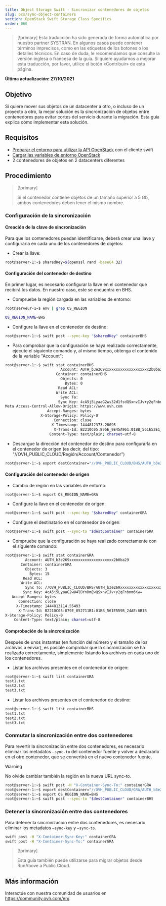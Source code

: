 ```yaml
---
title: Object Storage Swift - Sincronizar contenedores de objetos
slug: pcs/sync-object-containers
section: OpenStack Swift Storage Class Specifics
order: 060
---
```


> [!primary]
> Esta traducción ha sido generada de forma automática por nuestro partner SYSTRAN. En algunos casos puede contener términos imprecisos, como en las etiquetas de los botones o los detalles técnicos. En caso de duda, le recomendamos que consulte la versión inglesa o francesa de la guía. Si quiere ayudarnos a mejorar esta traducción, por favor, utilice el botón «Contribuir» de esta página.
> 

**Última actualización: 27/10/2021**

## Objetivo

Si quiere mover sus objetos de un datacenter a otro, o incluso de un proyecto a otro, la mejor solución es la sincronización de objetos entre contenedores para evitar cortes del servicio durante la migración. Esta guía explica cómo implementar esta solución.

## Requisitos

- [Preparar el entorno para utilizar la API OpenStack](https://docs.ovh.com/us/es/public-cloud/preparar_el_entorno_para_utilizar_la_api_de_openstack/) con el cliente swift
- [Cargar las variables de entorno OpenStack](https://docs.ovh.com/us/es/public-cloud/cargar-las-variables-de-entorno-openstack/)
- 2 contenedores de objetos en 2 datacenters diferentes

## Procedimiento

> [!primary]
>
> Si el contenedor contiene objetos de un tamaño superior a 5 Gb, ambos contenedores deben tener el mismo nombre.
>

### Configuración de la sincronización

#### Creación de la clave de sincronización

Para que los contenedores puedan identificarse, deberá crear una llave y configurarla en cada uno de los contenedores de objetos:

- Crear la llave:


```bash
root@server-1:~$ sharedKey=$(openssl rand -base64 32)
```


#### Configuración del contenedor de destino

En primer lugar, es necesario configurar la llave en el contenedor que recibirá los datos. En nuestro caso, este se encuentra en BHS.

- Compruebe la región cargada en las variables de entorno:

```bash
root@serveur-1~$ env | grep OS_REGION

OS_REGION_NAME=BHS
```

- Configure la llave en el contenedor de destino:

```bash
root@server-1:~$ swift post --sync-key "$sharedKey" containerBHS
```

- Para comprobar que la configuración se haya realizado correctamente, ejecute el siguiente comando y, al mismo tiempo, obtenga el contenido de la variable "Account":

```bash
root@server-1:~$ swift stat containerBHS
                         Account: AUTH_b3e269xxxxxxxxxxxxxxxxxxxx2b0ba29
                       Container: containerBHS
                         Objects: 0
                           Bytes: 0
                        Read ACL:
                       Write ACL:
                         Sync To:
                        Sync Key: 4cA5j5LyaaG2ws32d1fsdQSxnvIJv+y2qFnbnm6Kw=
Meta Access-Control-Allow-Origin: https://www.ovh.com
                   Accept-Ranges: bytes
                X-Storage-Policy: Policy-0
                      Connection: close
                     X-Timestamp: 1444812373.28095
                      X-Trans-Id: B2210C05:895E_9E45A961:01BB_561E52E1_16A3:5298
                    Content-Type: text/plain; charset=utf-8
```

- Descargue la dirección del contenedor de destino para configurarla en el contenedor de origen (es decir, del tipo: "//OVH_PUBLIC_CLOUD/Región/Account/Contenedor")

```bash
root@server-1:~$ export destContainer="//OVH_PUBLIC_CLOUD/BHS/AUTH_b3e269xxxxxxxxxxxxxxxxxxxx2b0ba29/containerBHS"
```

#### Configuración del contenedor de origen

- Cambio de región en las variables de entorno:

```bash
root@server-1:~$ export OS_REGION_NAME=GRA
```

- Configure la llave en el contenedor de origen:

```bash
root@server-1:~$ swift post --sync-key "$sharedKey" containerGRA
```

- Configure el destinatario en el contenedor de origen:

```bash
root@server-1:~$ swift post --sync-to "$destContainer" containerGRA
```

- Compruebe que la configuración se haya realizado correctamente con el siguiente comando:

```bash
root@server-1:~$ swift stat containerGRA
         Account: AUTH_b3e269xxxxxxxxxxxxxxxxxxxx2b0ba29
       Container: containerGRA
         Objects: 3
           Bytes: 15
        Read ACL:
       Write ACL:
         Sync To: //OVH_PUBLIC_CLOUD/BHS/AUTH_b3e269xxxxxxxxxxxxxxxxxxxx2b0ba29/containerBHS
        Sync Key: 4cA5j5LyaaG2wU4lDYnDmEwQSxnvIJv+y2qFnbnm6Kw=
   Accept-Ranges: bytes
      Connection: close
     X-Timestamp: 1444813114.55493
      X-Trans-Id: B2210C05:879E_052711B1:01BB_561E559B_24AE:6B1B
X-Storage-Policy: Policy-0
    Content-Type: text/plain; charset=utf-8
```

#### Comprobación de la sincronización

Después de unos instantes (en función del número y el tamaño de los archivos a enviar), es posible comprobar que la sincronización se ha realizado correctamente, simplemente listando los archivos en cada uno de los contenedores.

- Listar los archivos presentes en el contenedor de origen:

```bash
root@server-1:~$ swift list containerGRA
test1.txt
test2.txt
test3.txt
```

- Listar los archivos presentes en el contenedor de destino:

```bash
root@server-1:~$ swift list containerBHS
test1.txt
test2.txt
test3.txt
```

### Conmutar la sincronización entre dos contenedores

Para revertir la sincronización entre dos contenedores, es necesario eliminar los metadatos `—sync-to` del contenedor fuente y volver a declararlo en el otro contenedor, que se convertirá en el nuevo contenedor fuente.

> [!warning]
>
> No olvide cambiar también la región en la nueva URL sync-to.
>

```bash
root@server-1:~$ swift post -H "X-Container-Sync-To:" containerGRA
root@server-1:~$ export destContainer="//OVH_PUBLIC_CLOUD/GRA/AUTH_b3e269xxxxxxxxxxxxxxxxxxxx2b0ba29/containerGRA"
root@server-1:~$ export OS_REGION_NAME=BHS
root@server-1:~$ swift post --sync-to "$destContainer" containerBHS
```

### Detener la sincronización entre dos contenedores

Para detener la sincronización entre dos contenedores, es necesario eliminar los metadatos `—sync-key` y `—sync-to`.

```bash
swift post -H "X-Container-Sync-Key:" containerGRA
swift post -H "X-Container-Sync-To:" containerGRA
```

> [!primary]
>
> Esta guía también puede utilizarse para migrar objetos desde RunAbove a
> Public Cloud.
>

## Más información

Interactúe con nuestra comunidad de usuarios en <https://community.ovh.com/en/>.
